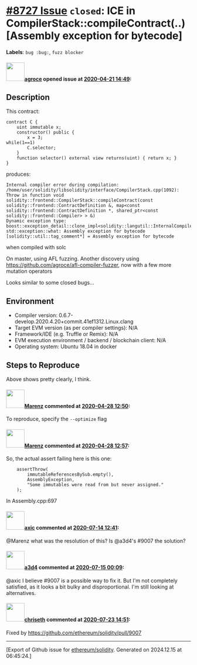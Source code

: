 # [\#8727 Issue](https://github.com/ethereum/solidity/issues/8727) `closed`: ICE in CompilerStack::compileContract(..) [Assembly exception for bytecode]
**Labels**: `bug :bug:`, `fuzz blocker`


#### <img src="https://avatars.githubusercontent.com/u/967816?u=e15de0869a62036529220016b1729fa1a6c18b5b&v=4" width="50">[agroce](https://github.com/agroce) opened issue at [2020-04-21 14:49](https://github.com/ethereum/solidity/issues/8727):

## Description

This contract:
```solidity
contract C {
    uint immutable x;
    constructor() public {
        x = 3;
while(1==1)
        C.selector;
    }
    function selector() external view returns(uint) { return x; }
}
```

produces:

```
Internal compiler error during compilation:
/home/user/solidity/libsolidity/interface/CompilerStack.cpp(1092): Throw in function void solidity::frontend::CompilerStack::compileContract(const solidity::frontend::ContractDefinition &, map<const solidity::frontend::ContractDefinition *, shared_ptr<const solidity::frontend::Compiler> > &)
Dynamic exception type: boost::exception_detail::clone_impl<solidity::langutil::InternalCompilerError>
std::exception::what: Assembly exception for bytecode
[solidity::util::tag_comment*] = Assembly exception for bytecode
```

when compiled with solc

On master, using AFL fuzzing.  Another discovery using https://github.com/agroce/afl-compiler-fuzzer, now with a few more mutation operators

Looks similar to some closed bugs...

## Environment

- Compiler version:  0.6.7-develop.2020.4.20+commit.41ef1312.Linux.clang
- Target EVM version (as per compiler settings): N/A
- Framework/IDE (e.g. Truffle or Remix): N/A
- EVM execution environment / backend / blockchain client: N/A
- Operating system: Ubuntu 18.04 in docker

## Steps to Reproduce

Above shows pretty clearly, I think.


#### <img src="https://avatars.githubusercontent.com/u/424752?u=2d50de05ec528b9b84f8b905a56e90669b0f8927&v=4" width="50">[Marenz](https://github.com/Marenz) commented at [2020-04-28 12:50](https://github.com/ethereum/solidity/issues/8727#issuecomment-620585954):

To reproduce, specify the `--optimize` flag

#### <img src="https://avatars.githubusercontent.com/u/424752?u=2d50de05ec528b9b84f8b905a56e90669b0f8927&v=4" width="50">[Marenz](https://github.com/Marenz) commented at [2020-04-28 12:57](https://github.com/ethereum/solidity/issues/8727#issuecomment-620589768):

So, the actual assert failing here is this one:
```
	assertThrow(
		immutableReferencesBySub.empty(),
		AssemblyException,
		"Some immutables were read from but never assigned."
	);
```

In Assembly.cpp:697

#### <img src="https://avatars.githubusercontent.com/u/20340?v=4" width="50">[axic](https://github.com/axic) commented at [2020-07-14 12:41](https://github.com/ethereum/solidity/issues/8727#issuecomment-658156591):

@Marenz what was the resolution of this? Is @a3d4's #9007 the solution?

#### <img src="https://avatars.githubusercontent.com/u/60588784?v=4" width="50">[a3d4](https://github.com/a3d4) commented at [2020-07-15 00:09](https://github.com/ethereum/solidity/issues/8727#issuecomment-658472817):

@axic 
I believe #9007 is a possible way to fix it. But I'm not completely satisfied, as it looks a bit bulky and disproportional. I'm still looking at alternatives.

#### <img src="https://avatars.githubusercontent.com/u/9073706?v=4" width="50">[chriseth](https://github.com/chriseth) commented at [2020-07-23 14:51](https://github.com/ethereum/solidity/issues/8727#issuecomment-663052076):

Fixed by https://github.com/ethereum/solidity/pull/9007


-------------------------------------------------------------------------------



[Export of Github issue for [ethereum/solidity](https://github.com/ethereum/solidity). Generated on 2024.12.15 at 06:45:24.]
